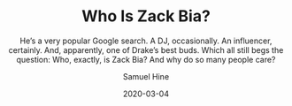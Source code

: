 ---
date: "2020-03-04"
title: "Who Is Zack Bia?"
subtitle: "He’s a very popular Google search. A DJ, occasionally. An influencer, certainly. And, apparently, one of Drake’s best buds. Which all still begs the question: Who, exactly, is Zack Bia? And why do so many people care?"
link: "https://www.gq.com/story/zack-bia-profile"
author: "Samuel Hine"
publication: "GQ"
category: "Culture"
subcategory: ""
readingtime: "15"
---